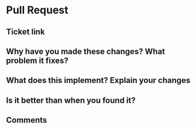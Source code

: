 # Pull Request

## Ticket link

## Why have you made these changes? What problem it fixes?

## What does this implement? Explain your changes

## Is it better than when you found it?

## Comments

